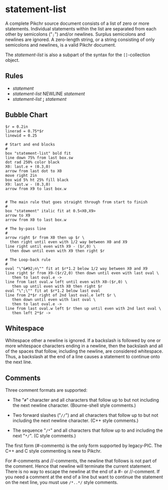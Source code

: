 # statement-list

A complete Pikchr source document consists of a list of zero or more
statements. Individual statements within the list are separated from
each other by semicolons ("`;`") and/or newlines.  Surplus semicolons
and newlines are ignored.  A zero-length string, or a string consisting
of only semicolons and newlines, is a valid Pikchr document.

The *statement-list* is also a subpart of the syntax for 
the `[]`-collection object.

## Rules

  * *statement* 
  * *statement-list* NEWLINE *statement*
  * *statement-list* **;** *statement*

## Bubble Chart

~~~~~ pikchr indent
$r = 0.2in
linerad = 0.75*$r
linewid = 0.25

# Start and end blocks
#
box "statement-list" bold fit
line down 75% from last box.sw
dot rad 250% color black
X0: last.e + (0.3,0)
arrow from last dot to X0
move right 2in
box wid 5% ht 25% fill black
X9: last.w - (0.3,0)
arrow from X9 to last box.w


# The main rule that goes straight through from start to finish
#
box "statement" italic fit at 0.5<X0,X9>
arrow to X9
arrow from X0 to last box.w

# The by-pass line
#
arrow right $r from X0 then up $r \
  then right until even with 1/2 way between X0 and X9
line right until even with X9 - ($r,0) \
  then down until even with X9 then right $r

# The Loop-back rule
#
oval "\"&#92;n\"" fit at $r*1.2 below 1/2 way between X0 and X9
line right $r from X9-($r/2,0) then down until even with last oval \
   then to last oval.e ->
line from last oval.w left until even with X0-($r,0) \
   then up until even with X0 then right $r
oval "\";\"" fit at $r*1.2 below last oval
line from 2*$r right of 2nd last oval.e left $r \
   then down until even with last oval \
   then to last oval.e ->
line from last oval.w left $r then up until even with 2nd last oval \
   then left 2*$r ->
~~~~~

## Whitespace

Whitespace other a newline is ignored.  If a backslash is followed
by one or more whitespace characters ending in a newline, then the
backslash and all of the spaces that follow, including the newline,
are considered whitespace.  Thus, a backslash at the end of a line
causes a statement to continue onto the next line.

## Comments

Three comment formats are supported:

   *  The "`#`" character and all characters that follow up to but not
      including the next newline character.  (Bourne-shell style comments.)

   *  Two forward slashes ("`//`") and all characters that follow up to
      but not including the next newline character.  (C++ style comments.)

   *  The sequence "`/*`" and all characters that follow up to and including
      the next "`*/`".  (C style comments.)

The first form (#-comments) is the only form supported by legacy-PIC.
The C++ and C style commenting is new to Pikchr.

For #-comments and //-comments, the newline that follows is not part of the
comment.  Hence that newline will terminate the current statement.  There
is no way to escape the newline at the end of a #- or //-comment.  If you
need a comment at the end of a line but want to continue the statement on
the next line, you must use `/*..*/` style comments.
